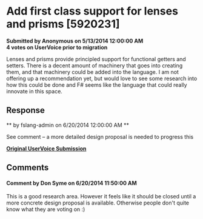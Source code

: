 # Add first class support for lenses and prisms [5920231] #

**Submitted by Anonymous on 5/13/2014 12:00:00 AM**  
**4 votes on UserVoice prior to migration**  

Lenses and prisms provide principled support for functional getters and setters. There is a decent amount of machinery that goes into creating them, and that machinery could be added into the language. I am not offering up a recommendation yet, but would love to see some research into how this could be done and F# seems like the language that could really innovate in this space.



## Response ##
** by fslang-admin on 6/20/2014 12:00:00 AM **

See comment – a more detailed design proposal is needed to progress this


**[Original UserVoice Submission](https://fslang.uservoice.com/forums/245727-f-language/suggestions/5920231)**


## Comments ##


#### Comment by Don Syme on 6/20/2014 11:50:00 AM ####
This is a good research area. However it feels like it should be closed until a more concrete design proposal is available. Otherwise people don't quite know what they are voting on :)

